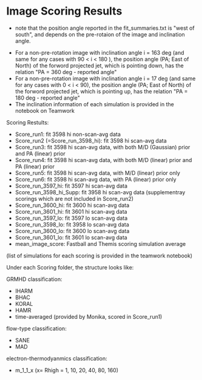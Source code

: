 # Image Scoring Results
* note that the position angle reported in the fit_summaries.txt is "west of south", and depends on the pre-rotaion of the image and inclination angle. 
- For a non-pre-rotation image with inclination angle i = 163 deg (and same for any cases with 90 < i < 180 ), the position angle (PA; East of North) of the forword projected jet, which is pointing down, has the relation "PA = 360 deg - reported angle"
- For a non-pre-rotation image with inclination angle i = 17 deg (and same for any cases with 0 < i < 90), the position angle (PA; East of North) of the forword projected jet, which is pointing up, has the relation "PA = 180 deg - reported angle"
- The inclination information of each simulation is provided in the notebook on Teamwork


Scoring Restults: 
- Score_run1: fit 3598 hi non-scan-avg data
- Score_run2 (=Score_run_3598_hi): fit 3598 hi scan-avg data
- Score_run3: fit 3598 hi scan-avg data, with both M/D (Gaussian) prior and PA (linear) prior
- Score_run4: fit 3598 hi scan-avg data, with both M/D (linear) prior and PA (linear) prior
- Score_run5: fit 3598 hi scan-avg data, with M/D (linear) prior only
- Score_run6: fit 3598 hi scan-avg data, with PA (linear) prior only
- Score_run_3597_hi: fit 3597 hi scan-avg data
- Score_run_3598_hi_Supp: fit 3958 hi scan-avg data (supplementray scorings which are not included in Score_run2)
- Score_run_3600_hi: fit 3600 hi scan-avg data
- Score_run_3601_hi: fit 3601 hi scan-avg data
- Score_run_3597_lo: fit 3597 lo scan-avg data
- Score_run_3598_lo: fit 3958 lo scan-avg data
- Score_run_3600_lo: fit 3600 lo scan-avg data
- Score_run_3601_lo: fit 3601 lo scan-avg data
- mean_image_score: Fastball and Themis scoring simulation average

(list of simulations for each scoring is provided in the teamwork notebook)



Under each Scoring folder, the structure looks like:

GRMHD classification:
- IHARM
- BHAC
- KORAL
- HAMR
- time-averaged (provided by Monika, scored in Score_run1)

flow-type classification:
- SANE
- MAD

electron-thermodyanmics classification:
- m_1_1_x (x= Rhigh = 1, 10, 20, 40, 80, 160)


